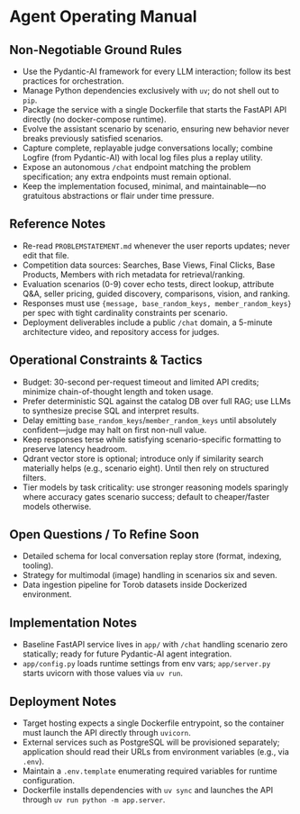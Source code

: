 # Agent Operating Manual

## Non-Negotiable Ground Rules
- Use the Pydantic-AI framework for every LLM interaction; follow its best practices for orchestration.
- Manage Python dependencies exclusively with `uv`; do not shell out to `pip`.
- Package the service with a single Dockerfile that starts the FastAPI API directly (no docker-compose runtime).
- Evolve the assistant scenario by scenario, ensuring new behavior never breaks previously satisfied scenarios.
- Capture complete, replayable judge conversations locally; combine Logfire (from Pydantic-AI) with local log files plus a replay utility.
- Expose an autonomous `/chat` endpoint matching the problem specification; any extra endpoints must remain optional.
- Keep the implementation focused, minimal, and maintainable—no gratuitous abstractions or flair under time pressure.

## Reference Notes
- Re-read `PROBLEMSTATEMENT.md` whenever the user reports updates; never edit that file.
- Competition data sources: Searches, Base Views, Final Clicks, Base Products, Members with rich metadata for retrieval/ranking.
- Evaluation scenarios (0-9) cover echo tests, direct lookup, attribute Q&A, seller pricing, guided discovery, comparisons, vision, and ranking.
- Responses must use `{message, base_random_keys, member_random_keys}` per spec with tight cardinality constraints per scenario.
- Deployment deliverables include a public `/chat` domain, a 5-minute architecture video, and repository access for judges.

## Operational Constraints & Tactics
- Budget: 30-second per-request timeout and limited API credits; minimize chain-of-thought length and token usage.
- Prefer deterministic SQL against the catalog DB over full RAG; use LLMs to synthesize precise SQL and interpret results.
- Delay emitting `base_random_keys`/`member_random_keys` until absolutely confident—judge may halt on first non-null value.
- Keep responses terse while satisfying scenario-specific formatting to preserve latency headroom.
- Qdrant vector store is optional; introduce only if similarity search materially helps (e.g., scenario eight). Until then rely on structured filters.
- Tier models by task criticality: use stronger reasoning models sparingly where accuracy gates scenario success; default to cheaper/faster models otherwise.

## Open Questions / To Refine Soon
- Detailed schema for local conversation replay store (format, indexing, tooling).
- Strategy for multimodal (image) handling in scenarios six and seven.
- Data ingestion pipeline for Torob datasets inside Dockerized environment.

## Implementation Notes
- Baseline FastAPI service lives in `app/` with `/chat` handling scenario zero statically; ready for future Pydantic-AI agent integration.
- `app/config.py` loads runtime settings from env vars; `app/server.py` starts uvicorn with those values via `uv run`.

## Deployment Notes
- Target hosting expects a single Dockerfile entrypoint, so the container must launch the API directly through `uvicorn`.
- External services such as PostgreSQL will be provisioned separately; application should read their URLs from environment variables (e.g., via `.env`).
- Maintain a `.env.template` enumerating required variables for runtime configuration.
- Dockerfile installs dependencies with `uv sync` and launches the API through `uv run python -m app.server`.
